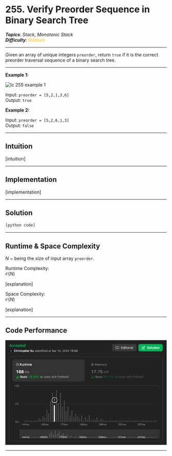 # 255. Verify Preorder Sequence in Binary Search Tree
***Topics***: *Stack, Monotonic Stack*  
***Difficulty***: <span style="color: #fac31d;">Medium</span>
<!-- green: #46c6c2, yellow: #fac31d, red: #f8615c-->
---
Given an array of unique integers `preorder`, return `true` if it is the correct preorder traversal sequence of a binary search tree.

---
**Example 1:**  

![ lc 255 example 1 ](https://assets.leetcode.com/uploads/2021/03/12/preorder-tree.jpg)

Input: `preorder = [5,2,1,3,6]`  
Output: `true`  

**Example 2:**  

Input: `preorder = [5,2,6,1,3]`  
Output: `false`  

---
## Intuition
[intuition]

---
## Implementation
[implementation]

---
## Solution
```python
[python code]
```
---
## Runtime & Space Complexity
$N$ ~ being the size of input array `preorder`.  

Runtime Complexity:  
$\mathcal{O}(N)$

[explanation]

Space Complexity:  
$\mathcal{O}(N)$

[explanation]

---
## Code Performance
![255 code performance](../y_resources/code-performances/lc-255..png)

---